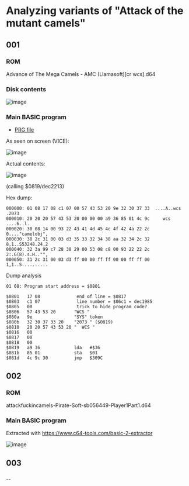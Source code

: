 # Analyzing  variants of "Attack of the mutant camels"

## 001

### ROM

Advance of The Mega Camels - AMC (Llamasoft)[cr wcs].d64

### Disk contents

![image](https://github.com/user-attachments/assets/9fc5054d-bbea-40bd-837e-3b442239a575)

### Main BASIC program

- [PRG file](https://github.com/jumpjack/ChoplifterReverseWithAI/blob/main/others/camels/PRG/A.M.C..PRG)

As seen on screen (VICE):

![image](https://github.com/user-attachments/assets/c0346881-baec-4522-a836-cd2880e88d67)

Actual contents:

![image](https://github.com/user-attachments/assets/0742af06-7d66-4650-9176-cb2546b737d0)

(calling $0819/dec2213)

Hex dump:

```
000000: 01 08 17 08 c1 07 00 57 43 53 20 9e 32 30 37 33  ....A..wcs .2073
000010: 20 20 20 57 43 53 20 00 00 00 a9 36 85 01 4c 9c     wcs ....6..l.
000020: 30 08 14 00 93 22 43 41 4d 45 4c 4f 42 4a 22 2c  0...."camelobj",
000030: 38 2c 31 00 03 d3 35 33 32 34 38 aa 32 34 2c 32  8,1..S53248.24,2
000040: 32 3a 99 c7 28 38 29 00 53 08 c8 00 93 22 22 2c  2:.G(8).s.H.."",
000050: 31 2c 31 00 03 d3 ff 00 00 ff ff 00 00 ff ff 00  1,1..S..........
```

Dump analysis
```
01 08: Program start address = $0801

$0801   17 08              end of line = $0817
$0803   c1 07              line number = $06c1 = dec1985
$0805   00                 trick to hide program code?
$0806   57 43 53 20       "WCS "
$080a   9e                "SYS" token
$080b   32 30 37 33 20    "2073 " ($0819)
$0810   20 20 57 43 53 20 "  WCS "
$0816   00
$0817   00
$0818   00
$0819   a9 36             lda   #$36            
$081b   85 01             sta   $01             
$081d   4c 9c 30          jmp   $309C           

``` 

## 002 

### ROM

attackfuckincamels-Pirate-Soft-sb056449-Player1Part1.d64

### Main BASIC program

Extracted with https://www.c64-tools.com/basic-2-extractor

![image](https://github.com/user-attachments/assets/e0bb7226-38d2-4c51-9137-2b635606f970)

## 003

###
--

